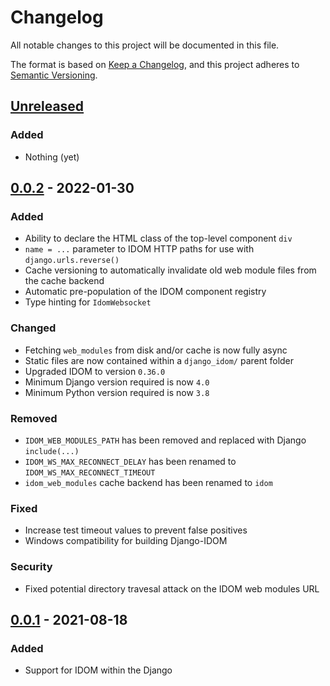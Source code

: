 # Changelog

All notable changes to this project will be documented in this file.

The format is based on [Keep a Changelog](https://keepachangelog.com/en/1.0.0/),
and this project adheres to [Semantic Versioning](https://semver.org/spec/v2.0.0.html).

<!--
Types of changes are to be listed in this order
    - "Added" for new features.
    - "Changed" for changes in existing functionality.
    - "Deprecated" for soon-to-be removed features.
    - "Removed" for now removed features.
    - "Fixed" for any bug fixes.
    - "Security" in case of vulnerabilities.
 -->

## [Unreleased]

### Added

- Nothing (yet)

## [0.0.2] - 2022-01-30

### Added

- Ability to declare the HTML class of the top-level component `div`
- `name = ...` parameter to IDOM HTTP paths for use with `django.urls.reverse()`
- Cache versioning to automatically invalidate old web module files from the cache backend
- Automatic pre-population of the IDOM component registry
- Type hinting for `IdomWebsocket`

### Changed

- Fetching `web_modules` from disk and/or cache is now fully async
- Static files are now contained within a `django_idom/` parent folder
- Upgraded IDOM to version `0.36.0`
- Minimum Django version required is now `4.0`
- Minimum Python version required is now `3.8`

### Removed

- `IDOM_WEB_MODULES_PATH` has been removed and replaced with Django `include(...)`
- `IDOM_WS_MAX_RECONNECT_DELAY` has been renamed to `IDOM_WS_MAX_RECONNECT_TIMEOUT`
- `idom_web_modules` cache backend has been renamed to `idom`

### Fixed

- Increase test timeout values to prevent false positives
- Windows compatibility for building Django-IDOM

### Security

- Fixed potential directory travesal attack on the IDOM web modules URL

## [0.0.1] - 2021-08-18

### Added

- Support for IDOM within the Django

[unreleased]: https://github.com/idom-team/django-idom/compare/0.0.2...HEAD
[0.0.2]: https://github.com/idom-team/django-idom/compare/0.0.1...0.0.2
[0.0.1]: https://github.com/idom-team/django-idom/releases/tag/0.0.1
